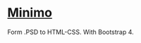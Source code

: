 # [Minimo](quyetdv.github.io/Cat-HTML-CSS/Minimo/index.html)
Form .PSD to HTML-CSS. With Bootstrap 4.
